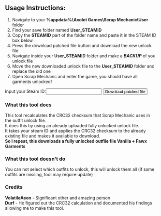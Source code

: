 <script src="./unlocker.js"></script>
<h2>Usage Instructions:</h2>
<ol>
<li>Navigate to your <b>%appdata%\Axolot Games\Scrap Mechanic\User</b> folder</li>
<li>Find your save folder named <b>User_STEAMID</b></li>
<li>Copy the <b>STEAMID</b> part of the folder name and paste it in the STEAM ID box below</li>
<li>Press the download patched file button and download the new unlock file</li>
<li>Navigate inside your <b>User_STEAMID</b> folder and make a <b><i>BACKUP</i></b> of you unlock file</li>
<li>Move the new downloaded unlock file to the <b>User_STEAMID</b> folder and replace the old one</li>
<li>Open Scrap Mechanic and enter the game, you should  have all garments unlocked!</li>
</ol> 
<label>Input your Steam ID:</label><input type="text" id="steamid" width="100"/>
<input type="button" id="buttonUnlock" value="Download patched file" onclick="loadFile()"/>
<h3>What this tool does</h3>
This tool recalculates the CRC32 checksum that Scrap Mechanic uses in the outfit unlock file.<br>
It does this by using an already uploaded fully unlocked unlock file.<br>
It takes your steam ID and applies the CRC32 checksum to the already existing file and makes it available to download.<br>
<b>So I repeat, this downloads a fully unlocked outfile file Vanilla + Fawx Garments</b>

<h3>What this tool doesn't do</h3>
You can not select which outfits to unlock, this will unlock them all (if some outfits are missing, tool may require update)

<h3>Credits</h3>
<b>VolatileAeon</b> - Significant other and amazing person<br>
<b>Durf</b> - He figured out the CRC32 calculation and documented his findings allowing me to make this tool.
